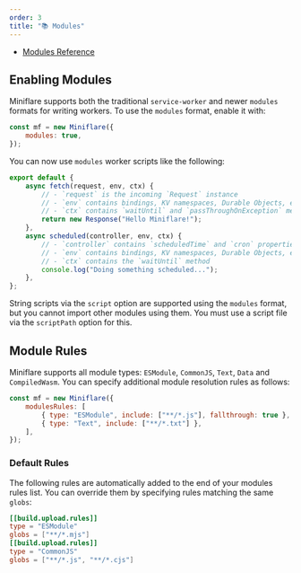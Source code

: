 ```yaml
---
order: 3
title: "📚 Modules"
---
```


- [Modules Reference](https://developers.cloudflare.com/workers/cli-wrangler/configuration#modules)

## Enabling Modules

Miniflare supports both the traditional `service-worker` and newer `modules`
formats for writing workers. To use the `modules` format, enable it with:

```js
const mf = new Miniflare({
	modules: true,
});
```

You can now use `modules` worker scripts like the following:

```js
export default {
	async fetch(request, env, ctx) {
		// - `request` is the incoming `Request` instance
		// - `env` contains bindings, KV namespaces, Durable Objects, etc
		// - `ctx` contains `waitUntil` and `passThroughOnException` methods
		return new Response("Hello Miniflare!");
	},
	async scheduled(controller, env, ctx) {
		// - `controller` contains `scheduledTime` and `cron` properties
		// - `env` contains bindings, KV namespaces, Durable Objects, etc
		// - `ctx` contains the `waitUntil` method
		console.log("Doing something scheduled...");
	},
};
```

<Aside type="warning" header="Warning">

String scripts via the `script` option are supported using
the `modules` format, but you cannot import other modules using them. You must
use a script file via the `scriptPath` option for this.

</Aside>

## Module Rules

Miniflare supports all module types: `ESModule`, `CommonJS`, `Text`, `Data` and
`CompiledWasm`. You can specify additional module resolution rules as follows:

```js
const mf = new Miniflare({
	modulesRules: [
		{ type: "ESModule", include: ["**/*.js"], fallthrough: true },
		{ type: "Text", include: ["**/*.txt"] },
	],
});
```

### Default Rules

The following rules are automatically added to the end of your modules rules
list. You can override them by specifying rules matching the same `globs`:

```toml
[[build.upload.rules]]
type = "ESModule"
globs = ["**/*.mjs"]
[[build.upload.rules]]
type = "CommonJS"
globs = ["**/*.js", "**/*.cjs"]
```
